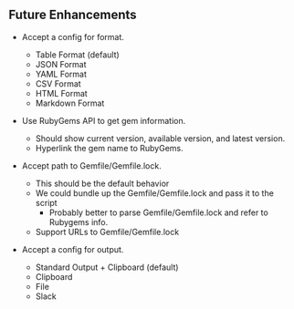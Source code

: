 ## Future Enhancements

* Accept a config for format.
  * Table Format (default)
  * JSON Format
  * YAML Format
  * CSV Format
  * HTML Format
  * Markdown Format

* Use RubyGems API to get gem information.
  * Should show current version, available version, and latest version.
  * Hyperlink the gem name to RubyGems.

* Accept path to Gemfile/Gemfile.lock.
  * This should be the default behavior
  * We could bundle up the Gemfile/Gemfile.lock and pass it to the script
    * Probably better to parse Gemfile/Gemfile.lock and refer to Rubygems info.
  * Support URLs to Gemfile/Gemfile.lock

* Accept a config for output.
  * Standard Output + Clipboard (default)
  * Clipboard
  * File
  * Slack

